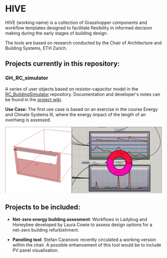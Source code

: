 # HIVE

HIVE (working name) is a collection of Grasshopper components and workflow templates designed to facilitate flexibility in informed decision making during the early stages of building design.

The tools are based on research conducted by the Chair of Architecture and Building Systems, ETH Zurich.  

## Projects currently in this repository:

### **GH_RC_simulator** 

A series of user objects based on resistor-capacitor model in the [RC_BuildingSimulator](https://github.com/architecture-building-systems/RC_BuildingSimulator) repository. Documentation and developer's notes can be found in the [project wiki](https://github.com/architecture-building-systems/hive/wiki).

**Use Case:** The first use case is based on an exercise in the course Energy and Climate Systems III, where the energy impact of the length of an overhang is assessed.

![Use case for an embedded resistor-capacitor model](https://github.com/architecture-building-systems/hive/blob/master/repository_files/hive_march_20.gif)

## Projects to be included:

* **Net-zero energy building assesment**: Workflows in Ladybug and Honeybee developed by Laura Cowie to assess design options for a net-zero building refurbishment.

* **Panelling tool**: Stefan Caranovic recently circulated a working version within the chair. A possible enhancement of this tool would be to include PV panel visualisation.